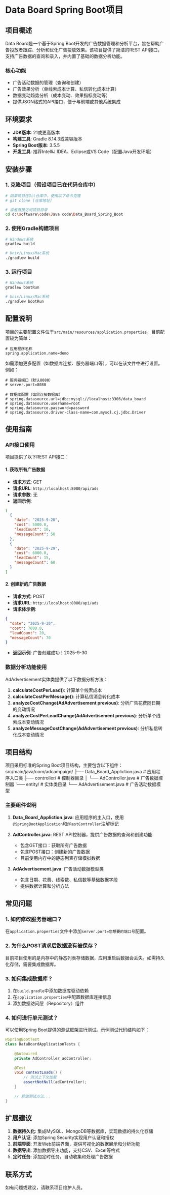 # Data Board Spring Boot项目

## 项目概述

Data Board是一个基于Spring Boot开发的广告数据管理和分析平台，旨在帮助广告投放者跟踪、分析和优化广告投放效果。该项目提供了简洁的REST API接口，支持广告数据的查询和录入，并内置了基础的数据分析功能。

### 核心功能
- 广告活动数据的管理（查询和创建）
- 广告效果分析（单线索成本计算、私信转化成本计算）
- 数据变动趋势分析（成本变动、效果指标变动等）
- 提供JSON格式的API接口，便于与前端或其他系统集成

## 环境要求

- **JDK版本**: 21或更高版本
- **构建工具**: Gradle 8.14.3或兼容版本
- **Spring Boot版本**: 3.5.5
- **开发工具**: 推荐IntelliJ IDEA、Eclipse或VS Code（配置Java开发环境）

## 安装步骤

### 1. 克隆项目（假设项目已在代码仓库中）
```bash
# 如果项目在Git仓库中，使用以下命令克隆
# git clone [仓库地址]

# 或者直接访问项目目录
cd d:\software\code\Java code\Data_Board_Spring_Boot
```

### 2. 使用Gradle构建项目
```bash
# Windows系统
gradlew build

# Unix/Linux/Mac系统
./gradlew build
```

### 3. 运行项目
```bash
# Windows系统
gradlew bootRun

# Unix/Linux/Mac系统
./gradlew bootRun
```

## 配置说明

项目的主要配置文件位于`src/main/resources/application.properties`，目前配置较为简单：

```properties
# 应用程序名称
spring.application.name=demo
```

如需添加更多配置（如数据库连接、服务器端口等），可以在该文件中进行设置。例如：

```properties
# 服务器端口（默认8080）
# server.port=8080

# 数据库配置（如需连接数据库）
# spring.datasource.url=jdbc:mysql://localhost:3306/data_board
# spring.datasource.username=root
# spring.datasource.password=password
# spring.datasource.driver-class-name=com.mysql.cj.jdbc.Driver
```

## 使用指南

### API接口使用

项目提供了以下REST API接口：

#### 1. 获取所有广告数据
- **请求方式**: GET
- **请求URL**: `http://localhost:8080/api/ads`
- **请求参数**: 无
- **返回示例**: 
```json
[
  {
    "date": "2025-9-28",
    "cost": 5000.0,
    "leadCount": 10,
    "messageCount": 50
  },
  {
    "date": "2025-9-29",
    "cost": 6000.0,
    "leadCount": 15,
    "messageCount": 60
  }
]
```

#### 2. 创建新的广告数据
- **请求方式**: POST
- **请求URL**: `http://localhost:8080/api/ads`
- **请求体示例**: 
```json
{
  "date": "2025-9-30",
  "cost": 7000.0,
  "leadCount": 20,
  "messageCount": 70
}
```
- **返回示例**: 
广告创建成功！2025-9-30


### 数据分析功能使用

AdAdvertisement实体类提供了以下数据分析方法：

1. **calculateCostPerLead()**: 计算单个线索成本
2. **calculateCostPerMessage()**: 计算私信消息转化成本
3. **analyzeCostChange(AdAdvertisement previous)**: 分析广告花费随日期的变动情况
4. **analyzeCostPerLeadChange(AdAdvertisement previous)**: 分析单个线索成本变动情况
5. **analyzeMessageCostChange(AdAdvertisement previous)**: 分析私信转化成本变动情况

## 项目结构
项目采用标准的Spring Boot项目结构，主要包含以下组件：
src/main/java/com/adcampaign/
├── Data_Board_Appliction.java  # 应用程序入口类
├── controller/                 # 控制器目录
│   └── AdController.java       # 广告数据控制器
└── entity/                     # 实体类目录
└── AdAdvertisement.java    # 广告活动数据模型


### 主要组件说明

1. **Data_Board_Appliction.java**: 应用程序的主入口，使用`@SpringBootApplication`和`@RestController`注解标记

2. **AdController.java**: REST API控制器，提供广告数据的查询和创建功能
   - 包含GET接口：获取所有广告数据
   - 包含POST接口：创建新的广告数据
   - 目前使用内存中的静态列表存储模拟数据

3. **AdAdvertisement.java**: 广告活动数据模型类
   - 包含日期、花费、线索数、私信数等基础数据字段
   - 提供数据计算和分析方法

## 常见问题

### 1. 如何修改服务器端口？
在`application.properties`文件中添加`server.port=您想要的端口号`配置。

### 2. 为什么POST请求后数据没有被保存？
目前项目使用的是内存中的静态列表存储数据，应用重启后数据会丢失。如需持久化存储，需要集成数据库。

### 3. 如何集成数据库？
1. 在`build.gradle`中添加数据库驱动依赖
2. 在`application.properties`中配置数据库连接信息
3. 添加数据访问层（Repository）组件

### 4. 如何进行单元测试？
可以使用Spring Boot提供的测试框架进行测试。示例测试代码结构如下：
```java
@SpringBootTest
class DataBoardApplicationTests {
    
    @Autowired
    private AdController adController;
    
    @Test
    void contextLoads() {
        // 测试上下文加载
        assertNotNull(adController);
    }
    
    // 其他测试方法...
}
```

## 扩展建议

1. **数据持久化**: 集成MySQL、MongoDB等数据库，实现数据的持久化存储
2. **用户认证**: 添加Spring Security实现用户认证和授权
3. **前端界面**: 开发Web前端界面，提供可视化的数据展示和分析功能
4. **数据导出**: 添加数据导出功能，支持CSV、Excel等格式
5. **定时任务**: 添加定时任务，自动收集和处理广告数据

## 联系方式

如有问题或建议，请联系项目维护人员。